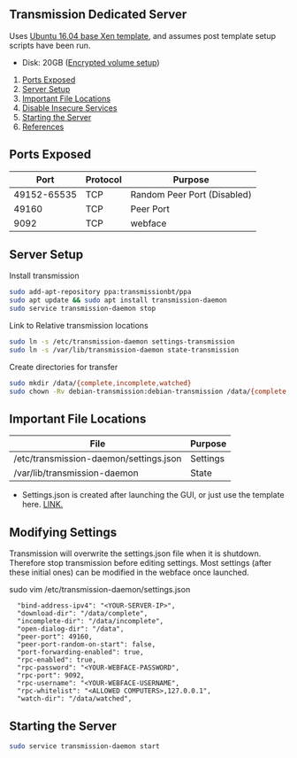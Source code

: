 Transmission Dedicated Server
-----------------------------
Uses [Ubuntu 16.04 base Xen template](../templates/ubuntu-server.md), and assumes post template setup scripts have been run.

* Disk: 20GB ([Encrypted volume setup](../templates/ubuntu-server.md#creating-an-encrypted-volume))

1. [Ports Exposed](#ports-exposed)
2. [Server Setup](#server-setup)
3. [Important File Locations](#important-file-locations)
4. [Disable Insecure Services](#disable-insecure-services)
5. [Starting the Server](#starting-the-server)
6. [References](#references)


Ports Exposed
-------------

| Port        | Protocol |Purpose                      |
|-------------|----------|-----------------------------|
| 49152-65535 | TCP      | Random Peer Port (Disabled) |
| 49160       | TCP      | Peer Port                   |
| 9092        | TCP      | webface                     |


Server Setup
-------------
Install transmission

```bash
sudo add-apt-repository ppa:transmissionbt/ppa
sudo apt update && sudo apt install transmission-daemon
sudo service transmission-daemon stop
```

Link to Relative transmission locations
```bash
sudo ln -s /etc/transmission-daemon settings-transmission
sudo ln -s /var/lib/transmission-daemon state-transmission
```

Create directories for transfer
```bash
sudo mkdir /data/{complete,incomplete,watched}
sudo chown -Rv debian-transmission:debian-transmission /data/{complete,incomplete,watched}
```


Important File Locations
------------------------

| File                                      | Purpose  |
|-------------------------------------------|----------|
| /etc/transmission-daemon/settings.json    | Settings |
| /var/lib/transmission-daemon              | State    |
* Settings.json is created after launching the GUI, or just use the template here. [LINK.](transmission/settings.json)


Modifying Settings
------------------
Transmission will overwrite the settings.json file when it is shutdown. Therefore stop transmission before editing settings. Most settings (after these initial ones) can be modified in the webface once launched.

sudo vim /etc/transmission-daemon/settings.json
```vim
  "bind-address-ipv4": "<YOUR-SERVER-IP>",
  "download-dir": "/data/complete",
  "incomplete-dir": "/data/incomplete",
  "open-dialog-dir": "/data",
  "peer-port": 49160,
  "peer-port-random-on-start": false,
  "port-forwarding-enabled": true,
  "rpc-enabled": true,
  "rpc-password": "<YOUR-WEBFACE-PASSWORD",
  "rpc-port": 9092,
  "rpc-username": "<YOUR-WEBFACE-USERNAME",
  "rpc-whitelist": "<ALLOWED COMPUTERS>,127.0.0.1",
  "watch-dir": "/data/watched",
```


Starting the Server
-------------------
```bash
sudo service transmission-daemon start
```
